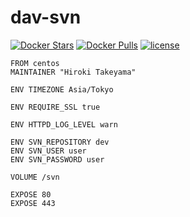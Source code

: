 # dav-svn
[![Docker Stars](https://img.shields.io/docker/stars/takeyamajp/dav-svn.svg)](https://hub.docker.com/r/takeyamajp/dav-svn/)
[![Docker Pulls](https://img.shields.io/docker/pulls/takeyamajp/dav-svn.svg)](https://hub.docker.com/r/takeyamajp/dav-svn/)
[![license](https://img.shields.io/github/license/takeyamajp/docker-dav-svn.svg)](https://github.com/takeyamajp/docker-dav-svn/blob/master/LICENSE)

    FROM centos  
    MAINTAINER "Hiroki Takeyama"
    
    ENV TIMEZONE Asia/Tokyo
    
    ENV REQUIRE_SSL true
    
    ENV HTTPD_LOG_LEVEL warn
    
    ENV SVN_REPOSITORY dev  
    ENV SVN_USER user  
    ENV SVN_PASSWORD user
    
    VOLUME /svn
    
    EXPOSE 80  
    EXPOSE 443
    
